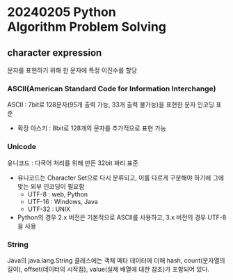 # 20240205 Python <br> Algorithm Problem Solving

## character expression
문자를 표현하기 위해 한 문자에 특정 이진수를 할당

### ASCII(American Standard Code for Information Interchange)
ASCII : 7bit로 128문자(95개 출력 가능, 33개 출력 불가능)을 표현한 문자 인코딩 표준
- 확장 아스키 : 8bit로 128개의 문자를 추가적으로 표현 가능

### Unicode
유니코드 : 다국어 처리를 위해 만든 32bit 짜리 표준
- 유니코드는 Character Set으로 다시 분류되고, 이를 다르게 구분해야 하기에 그에 맞는 외부 인코딩이 필요함
    - UTF-8 : web, Python
    - UTF-16 : Windows, Java
    - UTF-32 : UNIX
- Python의 경우 2.x 버전은 기본적으로 ASCII를 사용하고, 3.x 버전의 경우 UTF-8을 사용

### String
Java의 java.lang.String 클래스에는 객체 메타 데이터에 더해 hash, count(문자열의 길이), offset(데이터의 시작점), value(실제 배열에 대한 참조)가 포함되어 있다.